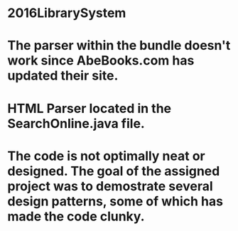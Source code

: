 # 2016LibrarySystem

# The parser within the bundle doesn't work since AbeBooks.com has updated their site. 

# HTML Parser located in the SearchOnline.java file. 

# The code is not optimally neat or designed. The goal of the assigned project was to demostrate several design patterns, some of which has made the code clunky. 
